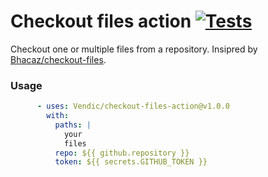 # Checkout files action [![Tests](https://github.com/Vendic/checkout-files-action/actions/workflows/tests.yml/badge.svg)](https://github.com/Vendic/checkout-files-action/actions/workflows/tests.yml)
Checkout one or multiple files from a repository. Insipred by [Bhacaz/checkout-files](https://github.com/Bhacaz/checkout-files).

### Usage
```yml
      - uses: Vendic/checkout-files-action@v1.0.0
        with:
          paths: |
            your
            files
          repo: ${{ github.repository }}
          token: ${{ secrets.GITHUB_TOKEN }}
```
